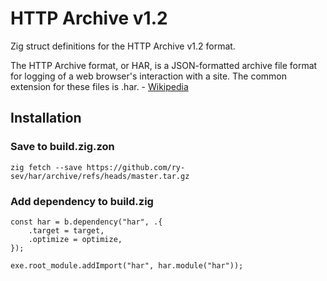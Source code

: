 # HTTP Archive v1.2

Zig struct definitions for the HTTP Archive v1.2 format.

The HTTP Archive format, or HAR, is a JSON-formatted archive file format for logging of a web browser's interaction with a site. The common extension for these files is .har. - [Wikipedia](<https://en.wikipedia.org/wiki/HAR_(file_format)>)

## Installation

### Save to build.zig.zon

```
zig fetch --save https://github.com/ry-sev/har/archive/refs/heads/master.tar.gz
```

### Add dependency to build.zig

```zig
const har = b.dependency("har", .{
    .target = target,
    .optimize = optimize,
});

exe.root_module.addImport("har", har.module("har"));
```
